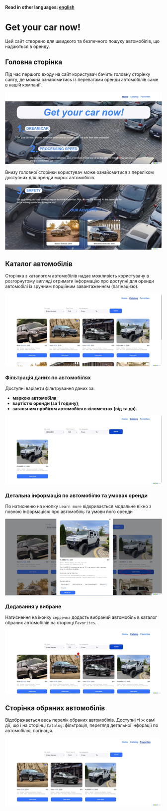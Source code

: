 **Read in other languages: [english](README.en.md)**

# Get your car now!

Цей сайт створено для швидкого та безпечного пошуку автомобілів, що надаються в
оренду.

## Головна сторінка

Під час першого входу на сайт користувач бачить головну сторінку сайту, де можна
ознайомитись із перевагами оренди автомобілів саме в нашій компанії.

![Home page](./assets/home-page.jpeg)

Внизу головної сторінки користувач може ознайомитися з переліком доступних для
оренди марок автомобілів.

![Makes for rent](./assets/home-page-bottom.jpeg)

## Каталог автомобілів

Сторінка з каталогом автомобілів надає можливість користувачу в розгорнутому
вигляді отримати інформацію про доступні для оренди автомобілі із зручним
порційним завантаженням (пагінацією).

![Catalog](./assets/catalog-page.jpeg)

### Фільтрація даних по автомобілях

Доступні варіанти фільтрування даних за:

- **маркою автомобіля**;
- **вартістю оренди (за 1 годину)**;
- **загальним пробігом автомобіля в кіломентах (від та до)**.

![Filtering](./assets/filtering.jpeg)

### Детальна інформація по автомобілю та умовах оренди

По натисненю на кнопку `Learn more` відкривається модальне вікно з повною
інформацією про автомобіль та умови його оренди

![Modal](./assets/modal.jpeg)

### Додавання у вибране

Натиснення на іконку `сердечка` додасть вибраний автомобіль в каталог обраних
автомобілів на сторінці `Favorites`.

![Adding to favorites](./assets/add-to-favorites.jpeg)

## Сторінка обраних автомобілів

Відображається весь перелік обраних автомобілів. Доступні ті ж самі дії, що і на
сторінці `Catalog`: фільтрація, перегляд детальної інфорації по автомобілю,
пагінація.

![Favorite](./assets/favorite-page.jpeg)

